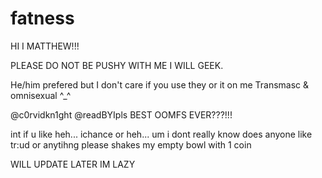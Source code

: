 # fatness
HI I MATTHEW!!!

PLEASE DO NOT BE PUSHY WITH ME I WILL GEEK.

He/him prefered but I don't care if you use they or it on me
Transmasc & omnisexual ^_^



@c0rvidkn1ght   @readBYIpls BEST OOMFS EVER???!!!


int if u like heh... ichance or heh... um i dont really know does anyone like tr:ud or anytihng please shakes my empty bowl with 1 coin


WILL UPDATE LATER IM LAZY 
